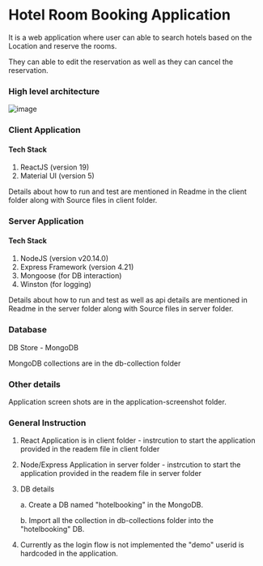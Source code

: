 # Hotel Room Booking Application

It is a web application where user can able to search hotels based on the Location and reserve the rooms.

They can able to edit the reservation as well as they can cancel the reservation.

### High level architecture
 ![image](https://github.com/user-attachments/assets/ac19315d-6033-459e-9997-ed4d92cab661)


### Client Application
#### Tech Stack
  1. ReactJS (version 19)
  2. Material UI (version 5)

 Details about how to run and test are mentioned in Readme in the client folder along with Source files in client folder.

### Server Application
#### Tech Stack
  1. NodeJS (version v20.14.0)
  2. Express Framework (version 4.21)
  3. Mongoose (for DB interaction)
  4. Winston (for logging)
 
 Details about how to run and test as well as api details are mentioned in Readme in the server folder along with Source files in server folder.

### Database
DB Store - MongoDB 

MongoDB collections are in the db-collection folder

### Other details
Application screen shots are in the application-screenshot folder.

### General Instruction
1. React Application is in client folder - instrcution to start the application provided in the readem file in client folder
2. Node/Express Application in server folder - instrcution to start the application provided in the readem file in server folder
3. DB details
   
    a. Create a DB named "hotelbooking" in the MongoDB.
   
    b. Import all the collection in db-collections folder into the "hotelbooking" DB.
   
5. Currently as the login flow is not implemented the "demo" userid is hardcoded in the application.   








 
 
 
     
